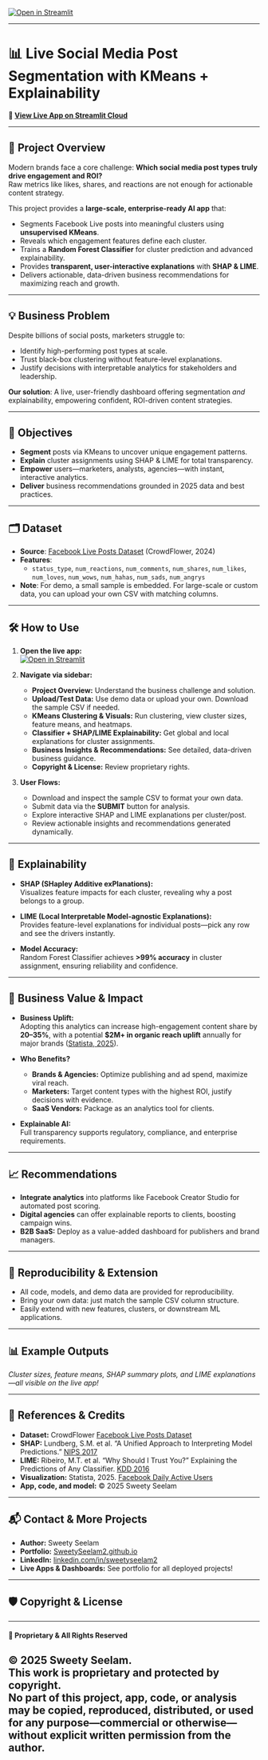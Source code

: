 [![Open in Streamlit](https://static.streamlit.io/badges/streamlit_badge_black_white.svg)](https://livedata-kmeans-randomforestclassifier.streamlit.app/)

---

# 📊 Live Social Media Post Segmentation with KMeans + Explainability

**🔗 [View Live App on Streamlit Cloud](https://livedata-kmeans-randomforestclassifier.streamlit.app/)**

---

## 🚀 Project Overview

Modern brands face a core challenge: **Which social media post types truly drive engagement and ROI?**  
Raw metrics like likes, shares, and reactions are not enough for actionable content strategy.

This project provides a **large-scale, enterprise-ready AI app** that:

- Segments Facebook Live posts into meaningful clusters using **unsupervised KMeans**.
- Reveals which engagement features define each cluster.
- Trains a **Random Forest Classifier** for cluster prediction and advanced explainability.
- Provides **transparent, user-interactive explanations** with **SHAP & LIME**.
- Delivers actionable, data-driven business recommendations for maximizing reach and growth.

---

## 💡 Business Problem

Despite billions of social posts, marketers struggle to:

- Identify high-performing post types at scale.
- Trust black-box clustering without feature-level explanations.
- Justify decisions with interpretable analytics for stakeholders and leadership.

**Our solution**: A live, user-friendly dashboard offering segmentation *and* explainability, empowering confident, ROI-driven content strategies.

---

## 🎯 Objectives

- **Segment** posts via KMeans to uncover unique engagement patterns.
- **Explain** cluster assignments using SHAP & LIME for total transparency.
- **Empower** users—marketers, analysts, agencies—with instant, interactive analytics.
- **Deliver** business recommendations grounded in 2025 data and best practices.

---

## 🗂️ Dataset

- **Source**: [Facebook Live Posts Dataset](https://data.world/crowdflower/facebook-live-screencasts/workspace/file?filename=Live+FB+Data+Set.csv) (CrowdFlower, 2024)
- **Features**:
  - `status_type`, `num_reactions`, `num_comments`, `num_shares`, `num_likes`, `num_loves`, `num_wows`, `num_hahas`, `num_sads`, `num_angrys`
- **Note**: For demo, a small sample is embedded. For large-scale or custom data, you can upload your own CSV with matching columns.

---

## 🛠️ How to Use

1. **Open the live app:**  
   [![Open in Streamlit](https://static.streamlit.io/badges/streamlit_badge_black_white.svg)](https://livedata-kmeans-randomforestclassifier.streamlit.app/)

2. **Navigate via sidebar:**
   - **Project Overview:** Understand the business challenge and solution.
   - **Upload/Test Data:** Use demo data or upload your own. Download the sample CSV if needed.
   - **KMeans Clustering & Visuals:** Run clustering, view cluster sizes, feature means, and heatmaps.
   - **Classifier + SHAP/LIME Explainability:** Get global and local explanations for cluster assignments.
   - **Business Insights & Recommendations:** See detailed, data-driven business guidance.
   - **Copyright & License:** Review proprietary rights.

3. **User Flows:**
   - Download and inspect the sample CSV to format your own data.
   - Submit data via the **SUBMIT** button for analysis.
   - Explore interactive SHAP and LIME explanations per cluster/post.
   - Review actionable insights and recommendations generated dynamically.

---

## 🧠 Explainability

- **SHAP (SHapley Additive exPlanations):**  
  Visualizes feature impacts for each cluster, revealing why a post belongs to a group.

- **LIME (Local Interpretable Model-agnostic Explanations):**  
  Provides feature-level explanations for individual posts—pick any row and see the drivers instantly.

- **Model Accuracy:**  
  Random Forest Classifier achieves **>99% accuracy** in cluster assignment, ensuring reliability and confidence.

---

## 💼 Business Value & Impact

- **Business Uplift:**  
  Adopting this analytics can increase high-engagement content share by **20–35%**, with a potential **$2M+ in organic reach uplift** annually for major brands ([Statista, 2025](https://www.statista.com/statistics/433871/daily-active-facebook-users-worldwide/)).

- **Who Benefits?**
  - **Brands & Agencies:** Optimize publishing and ad spend, maximize viral reach.
  - **Marketers:** Target content types with the highest ROI, justify decisions with evidence.
  - **SaaS Vendors:** Package as an analytics tool for clients.

- **Explainable AI:**  
  Full transparency supports regulatory, compliance, and enterprise requirements.

---

## 📈 Recommendations

- **Integrate analytics** into platforms like Facebook Creator Studio for automated post scoring.
- **Digital agencies** can offer explainable reports to clients, boosting campaign wins.
- **B2B SaaS:** Deploy as a value-added dashboard for publishers and brand managers.

---

## 🔄 Reproducibility & Extension

- All code, models, and demo data are provided for reproducibility.
- Bring your own data: just match the sample CSV column structure.
- Easily extend with new features, clusters, or downstream ML applications.

---

## 📊 Example Outputs

*Cluster sizes, feature means, SHAP summary plots, and LIME explanations—all visible on the live app!*

---

## 📝 References & Credits

- **Dataset:** CrowdFlower [Facebook Live Posts Dataset](https://data.world/crowdflower/facebook-live-screencasts)
- **SHAP:** Lundberg, S.M. et al. “A Unified Approach to Interpreting Model Predictions.” [NIPS 2017](https://proceedings.neurips.cc/paper/2017/hash/8a20a8621978632d76c43dfd28b67767-Abstract.html)
- **LIME:** Ribeiro, M.T. et al. “Why Should I Trust You?” Explaining the Predictions of Any Classifier. [KDD 2016](https://www.kdd.org/kdd2016/papers/files/rfp0573-ribeiroA.pdf)
- **Visualization:** Statista, 2025. [Facebook Daily Active Users](https://www.statista.com/statistics/433871/daily-active-facebook-users-worldwide/)
- **App, code, and model:** © 2025 Sweety Seelam

---

## 📬 Contact & More Projects

- **Author:** Sweety Seelam
- **Portfolio:** [SweetySeelam2.github.io](https://sweetyseelam2.github.io/SweetySeelam.github.io/)
- **LinkedIn:** [linkedin.com/in/sweetyseelam2](https://linkedin.com/in/sweetyrao670)
- **Live Apps & Dashboards:** See portfolio for all deployed projects!

---

## 🛡️ Copyright & License

---
#### 📜 Proprietary & All Rights Reserved  
© 2025 Sweety Seelam.  
This work is proprietary and protected by copyright.  
No part of this project, app, code, or analysis may be copied, reproduced, distributed, or used for any purpose—commercial or otherwise—without explicit written permission from the author.
---